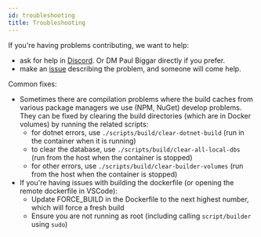 ```yaml
---
id: troubleshooting
title: Troubleshooting
---
```


If you're having problems contributing, we want to help:

- ask for help in [Discord](https://darklang.com/discord-invite). Or DM Paul
  Biggar directly if you prefer.
- make an [issue](https://github.com/darklang/dark/issues) describing the
  problem, and someone will come help.

Common fixes:

- Sometimes there are compilation problems where the build caches from various
  package managers we use (NPM, NuGet) develop problems. They can be fixed by
  clearing the build directories (which are in Docker volumes) by running the
  related scripts:
  - for dotnet errors, use `./scripts/build/clear-dotnet-build` (run in the 
    container when it is running)
  - to clear the database, use `./scripts/build/clear-all-local-dbs` (run from
    the host when the container is stopped)
  - for other errors, use `./scripts/build/clear-builder-volumes` (run from the
    host when the container is stopped)
- If you're having issues with building the dockerfile (or opening the remote
  dockerfile in VSCode):
    - Update FORCE_BUILD in the Dockerfile to the next highest number, which will
      force a fresh build
    - Ensure you are not running as root (including calling `script/builder` using
      `sudo`)
